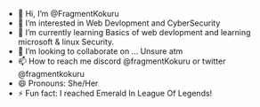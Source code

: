 - 👋 Hi, I’m @FragmentKokuru 
- 👀 I’m interested in Web Devlopment and CyberSecurity 
- 🌱 I’m currently learning Basics of web devlopment and learning microsoft & linux Security.
- 💞️ I’m looking to collaborate on ... Unsure atm
- 📫 How to reach me discord @fragmentKokuru or twitter @fragmentkokuru
- 😄 Pronouns: She/Her
- ⚡ Fun fact: I reached Emerald In League Of Legends!

<!---
FragmentKokuru/FragmentKokuru is a ✨ special ✨ repository because its `README.md` (this file) appears on your GitHub profile.
You can click the Preview link to take a look at your changes.
--->
